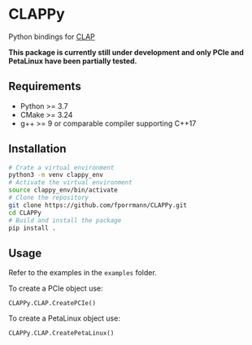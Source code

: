 # CLAPPy
Python bindings for [CLAP](https://github.com/fporrmann/CLAP)

**This package is currently still under development and only PCIe and PetaLinux have been partially tested.**

## Requirements
- Python >= 3.7
- CMake >= 3.24
- g++ >= 9 or comparable compiler supporting C++17

## Installation
```bash
# Crate a virtual environment
python3 -m venv clappy_env
# Activate the virtual environment
source clappy_env/bin/activate
# Clone the repository
git clone https://github.com/fporrmann/CLAPPy.git
cd CLAPPy
# Build and install the package
pip install .
```

## Usage
Refer to the examples in the `examples` folder.

To create a PCIe object use:

	CLAPPy.CLAP.CreatePCIe()

To create a PetaLinux object use:

	CLAPPy.CLAP.CreatePetaLinux()

